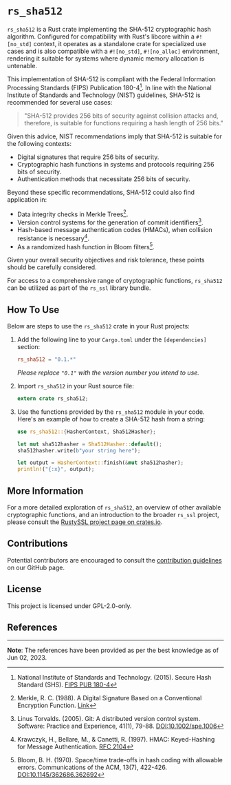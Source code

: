 # `rs_sha512`

`rs_sha512` is a Rust crate implementing the SHA-512 cryptographic hash algorithm. Configured for compatibility with Rust's libcore within a `#![no_std]` context, it operates as a standalone crate for specialized use cases and is also compatible with a `#![no_std]`, `#![no_alloc]` environment, rendering it suitable for systems where dynamic memory allocation is untenable.

This implementation of SHA-512 is compliant with the Federal Information Processing Standards (FIPS) Publication 180-4[^1]. In line with the National Institute of Standards and Technology (NIST) guidelines, SHA-512 is recommended for several use cases:

> "SHA-512 provides 256 bits of security against collision attacks and, therefore, is suitable for functions requiring a hash length of 256 bits."

Given this advice, NIST recommendations imply that SHA-512 is suitable for the following contexts:

- Digital signatures that require 256 bits of security.
- Cryptographic hash functions in systems and protocols requiring 256 bits of security.
- Authentication methods that necessitate 256 bits of security.

Beyond these specific recommendations, SHA-512 could also find application in:

- Data integrity checks in Merkle Trees[^4].
- Version control systems for the generation of commit identifiers[^2].
- Hash-based message authentication codes (HMACs), when collision resistance is necessary[^3].
- As a randomized hash function in Bloom filters[^5].

Given your overall security objectives and risk tolerance, these points should be carefully considered.

For access to a comprehensive range of cryptographic functions, `rs_sha512` can be utilized as part of the `rs_ssl` library bundle.

## How To Use

Below are steps to use the `rs_sha512` crate in your Rust projects:

1. Add the following line to your `Cargo.toml` under the `[dependencies]` section:

    ```toml
    rs_sha512 = "0.1.*"
    ```
   _Please replace `"0.1"` with the version number you intend to use._

2. Import `rs_sha512` in your Rust source file:

    ```rust
    extern crate rs_sha512;
    ```

3. Use the functions provided by the `rs_sha512` module in your code. Here's an example of how to create a SHA-512 hash from a string:

    ```rust
    use rs_sha512::{HasherContext, Sha512Hasher};

    let mut sha512hasher = Sha512Hasher::default();
    sha512hasher.write(b"your string here");

    let output = HasherContext::finish(&mut sha512hasher);
    println!("{:x}", output);
    ```

## More Information

For a more detailed exploration of `rs_sha512`, an overview of other available cryptographic functions, and an introduction to the broader `rs_ssl` project, please consult the [RustySSL project page on crates.io](https://crates.io/crates/rs_ssl).

## Contributions
Potential contributors are encouraged to consult the [contribution guidelines](https://github.com/RustySSL/rs_ssl/CONTRIBUTING.md) on our GitHub page.

## License

This project is licensed under GPL-2.0-only.

## References

[^1]: National Institute of Standards and Technology. (2015). Secure Hash Standard (SHS). [FIPS PUB 180-4](https://nvlpubs.nist.gov/nistpubs/FIPS/NIST.FIPS.180-4.pdf)

[^2]: Linus Torvalds. (2005). Git: A distributed version control system. Software: Practice and Experience, 41(1), 79-88. [DOI:10.1002/spe.1006](https://doi.org/10.1002/spe.1006)

[^3]: Krawczyk, H., Bellare, M., & Canetti, R. (1997). HMAC: Keyed-Hashing for Message Authentication. [RFC 2104](https://tools.ietf.org/html/rfc2104)

[^4]: Merkle, R. C. (1988). A Digital Signature Based on a Conventional Encryption Function. [Link](https://link.springer.com/content/pdf/10.1007/3-540-45961-8_24.pdf)

[^5]: Bloom, B. H. (1970). Space/time trade-offs in hash coding with allowable errors. Communications of the ACM, 13(7), 422-426. [DOI:10.1145/362686.362692](https://doi.org/10.1145/362686.362692)

---
**Note**: The references have been provided as per the best knowledge as of Jun 02, 2023.
